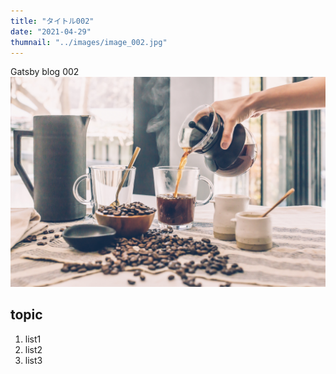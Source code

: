```yaml
---
title: "タイトル002"
date: "2021-04-29"
thumnail: "../images/image_002.jpg"
---
```


Gatsby blog 002
![Sample](../images/image_002.jpg)
## topic

1. list1
2. list2
3. list3